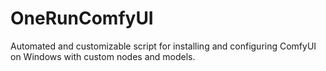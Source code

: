 # OneRunComfyUI
Automated and customizable script for installing and configuring ComfyUI on Windows with custom nodes and models.
